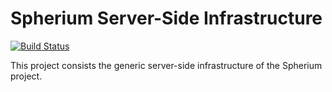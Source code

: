 # Spherium Server-Side Infrastructure
[![Build Status](https://travis-ci.com/Chatatata/Spherium-Web-Service.svg?token=scnrz6pqxZjfwX9HXNTB&branch=master)](https://travis-ci.com/Chatatata/Spherium-Web-Service)

This project consists the generic server-side infrastructure of the Spherium project.
